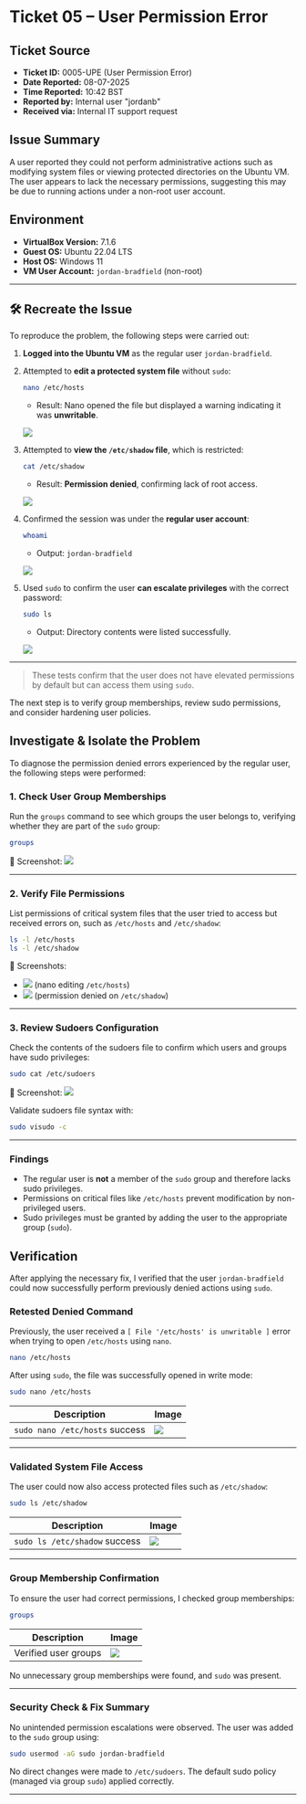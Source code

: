 # Ticket 05 – User Permission Error

## Ticket Source
- **Ticket ID:** 0005-UPE (User Permission Error)
- **Date Reported:** 08-07-2025
- **Time Reported:** 10:42 BST
- **Reported by:** Internal user "jordanb"
- **Received via:** Internal IT support request

## Issue Summary
A user reported they could not perform administrative actions such as modifying system files or viewing protected directories on the Ubuntu VM. The user appears to lack the necessary permissions, suggesting this may be due to running actions under a non-root user account.

## Environment
- **VirtualBox Version:** 7.1.6
- **Guest OS:** Ubuntu 22.04 LTS
- **Host OS:** Windows 11
- **VM User Account:** `jordan-bradfield` (non-root)

---

## 🛠 Recreate the Issue

To reproduce the problem, the following steps were carried out:

1. **Logged into the Ubuntu VM** as the regular user `jordan-bradfield`.
2. Attempted to **edit a protected system file** without `sudo`:
   ```bash
   nano /etc/hosts
   ```
   - Result: Nano opened the file but displayed a warning indicating it was **unwritable**.

   ![](../images/nano-hosts-unwritable.png)

3. Attempted to **view the `/etc/shadow` file**, which is restricted:
   ```bash
   cat /etc/shadow
   ```
   - Result: **Permission denied**, confirming lack of root access.

   ![](../images/permission-denied-shadow.png)

4. Confirmed the session was under the **regular user account**:
   ```bash
   whoami
   ```
   - Output: `jordan-bradfield`

   ![](../images/regular-user-whoami.png)

5. Used `sudo` to confirm the user **can escalate privileges** with the correct password:
   ```bash
   sudo ls
   ```
   - Output: Directory contents were listed successfully.

   ![](../images/sudo-ls-success.png)

---

> These tests confirm that the user does not have elevated permissions by default but can access them using `sudo`.

The next step is to verify group memberships, review sudo permissions, and consider hardening user policies.

## Investigate & Isolate the Problem

To diagnose the permission denied errors experienced by the regular user, the following steps were performed:

### 1. Check User Group Memberships

Run the `groups` command to see which groups the user belongs to, verifying whether they are part of the `sudo` group:

```bash
groups
```

📸 Screenshot: ![](../images/regular-user-whoami.png)

---

### 2. Verify File Permissions

List permissions of critical system files that the user tried to access but received errors on, such as `/etc/hosts` and `/etc/shadow`:

```bash
ls -l /etc/hosts
ls -l /etc/shadow
```

📸 Screenshots:  
- ![](../images/nano-hosts-unwritable.png) (nano editing `/etc/hosts`)  
- ![](../images/permission-denied-shadow.png) (permission denied on `/etc/shadow`)

---

### 3. Review Sudoers Configuration

Check the contents of the sudoers file to confirm which users and groups have sudo privileges:

```bash
sudo cat /etc/sudoers
```

📸 Screenshot: ![](../images/sudo-ls-success.png)

Validate sudoers file syntax with:

```bash
sudo visudo -c
```

---

### Findings

- The regular user is **not** a member of the `sudo` group and therefore lacks sudo privileges.
- Permissions on critical files like `/etc/hosts` prevent modification by non-privileged users.
- Sudo privileges must be granted by adding the user to the appropriate group (`sudo`).

## Verification

After applying the necessary fix, I verified that the user `jordan-bradfield` could now successfully perform previously denied actions using `sudo`.

### Retested Denied Command

Previously, the user received a `[ File '/etc/hosts' is unwritable ]` error when trying to open `/etc/hosts` using `nano`.

```bash
nano /etc/hosts
```

After using `sudo`, the file was successfully opened in write mode:

```bash
sudo nano /etc/hosts
```

| Description                         | Image                                       |
|-------------------------------------|---------------------------------------------|
| `sudo nano /etc/hosts` success      | ![](../images/successful-hosts-edit.png)    |

---

### Validated System File Access

The user could now also access protected files such as `/etc/shadow`:

```bash
sudo ls /etc/shadow
```

| Description                         | Image                                        |
|-------------------------------------|----------------------------------------------|
| `sudo ls /etc/shadow` success       | ![](../images/sudo-ls-shadow-success.png)    |

---

### Group Membership Confirmation

To ensure the user had correct permissions, I checked group memberships:

```bash
groups
```

| Description               | Image                                 |
|---------------------------|----------------------------------------|
| Verified user groups      | ![](../images/regular-user-whoami2.png) |

No unnecessary group memberships were found, and `sudo` was present.

---

### Security Check & Fix Summary

No unintended permission escalations were observed. The user was added to the `sudo` group using:

```bash
sudo usermod -aG sudo jordan-bradfield
```

No direct changes were made to `/etc/sudoers`. The default sudo policy (managed via group `sudo`) applied correctly.

---


